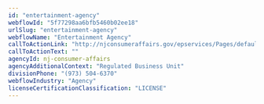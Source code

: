 ```yaml
---
id: "entertainment-agency"
webflowId: "5f77298aa6bfb5460b02ee18"
urlSlug: "entertainment-agency"
webflowName: "Entertainment Agency"
callToActionLink: "http://njconsumeraffairs.gov/epservices/Pages/default.aspx"
callToActionText: ""
agencyId: nj-consumer-affairs
agencyAdditionalContext: "Regulated Business Unit"
divisionPhone: "(973) 504-6370"
webflowIndustry: "Agency"
licenseCertificationClassification: "LICENSE"
---
```

